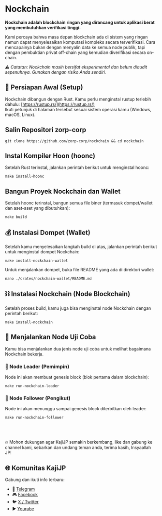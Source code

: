 # Nockchain

**Nockchain adalah blockchain ringan yang dirancang untuk aplikasi berat yang membutuhkan verifikasi tinggi.**

Kami percaya bahwa masa depan blockchain ada di sistem yang ringan namun dapat menyelesaikan komputasi kompleks secara terverifikasi. Cara mencapainya bukan dengan menyalin data ke semua node publik, tapi dengan pembuktian privat off-chain yang kemudian diverifikasi secara on-chain.

*⚠️ Catatan: Nockchain masih bersifat eksperimental dan belum diaudit sepenuhnya. Gunakan dengan risiko Anda sendiri.*


## 🔧 Persiapan Awal (Setup)

Nockchain dibangun dengan Rust. Kamu perlu menginstal rustup terlebih dahulu: [https://rustup.rs/](https://rustup.rs/)
<br>Ikuti petunjuk di halaman tersebut sesuai sistem operasi kamu (Windows, macOS, Linux).

## Salin Repositori zorp-corp
```
git clone https://github.com/zorp-corp/nockchain && cd nockchain
```
## Instal Kompiler Hoon (hoonc)
Setelah Rust terinstal, jalankan perintah berikut untuk menginstal hoonc:

```
make install-hoonc
```

## Bangun Proyek Nockchain dan Wallet
Setelah hoonc terinstal, bangun semua file biner (termasuk dompet/wallet dan aset-aset yang dibutuhkan):
```
make build
```

## 💰 Instalasi Dompet (Wallet)

Setelah kamu menyelesaikan langkah build di atas, jalankan perintah berikut untuk menginstal dompet Nockchain:

```
make install-nockchain-wallet
```
Untuk menjalankan dompet, buka file README yang ada di direktori wallet:
```
nano ./crates/nockchain-wallet/README.md
```

## ⛓ Instalasi Nockchain (Node Blockchain)

Setelah proses build, kamu juga bisa menginstal node Nockchain dengan perintah berikut:

```
make install-nockchain
```


## 🧪 Menjalankan Node Uji Coba

Kamu bisa menjalankan dua jenis node uji coba untuk melihat bagaimana Nockchain bekerja.<br>

### 🔹 Node Leader (Pemimpin)<br>
Node ini akan membuat genesis block (blok pertama dalam blockchain):<br>

```
make run-nockchain-leader
```

### 🔸 Node Follower (Pengikut)
Node ini akan menunggu sampai genesis block diterbitkan oleh leader:

```
make run-nockchain-follower
```

<br><br><br>
🔥 Mohon dukungan agar KajiJP semakin berkembang, like dan gabung ke channel kami, sebarkan dan undang teman anda, terima kasih, Insyaallah JP!
## 🌐 Komunitas KajiJP
Gabung dan ikuti info terbaru:
- 💬 [Telegram](https://t.me/kajijp)
- 🎮 [Facebook](https://facebook.com/kajijp)
- 🐦 [X / Twitter](https://x.com/wakkajijp)
- ▶️ [Yourube](https://www.youtube.com/@KajiJP)

